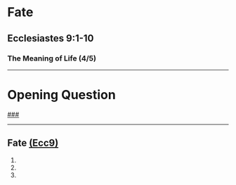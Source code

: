 <!-- .slide: <%= bg("unsplash-Jztmx9yqjBw-stars.jpg") %> id="title" -->
# Fate
## Ecclesiastes 9:1-10
### The Meaning of Life (4/5)

---
<!-- .slide: data-background="white" -->
# Opening **Question**

[###](#/outline "secret")

---
<!-- .slide: <%= bg("unsplash-Jztmx9yqjBw-stars.jpg") %> id="outline" class="outline" -->
## Fate [(Ecc9)](# "ref")
1.
2.
3.

